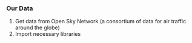 ### Our Data
1. Get data from Open Sky Network (a consortium of data for air traffic around the globe)
2. Import necessary libraries
